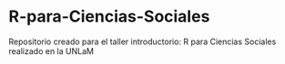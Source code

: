 # R-para-Ciencias-Sociales
Repositorio creado para el taller introductorio: R para Ciencias Sociales realizado en la UNLaM 
